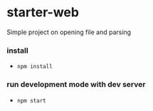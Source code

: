 # starter-web

Simple project on opening file and parsing

### install

- `npm install`

### run development mode with dev server

- `npm start`

